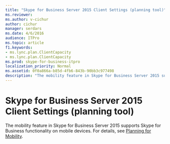 ```yaml
---
title: "Skype for Business Server 2015 Client Settings (planning tool)"
ms.reviewer: 
ms.author: v-cichur
author: cichur
manager: serdars
ms.date: 4/6/2016
audience: ITPro
ms.topic: article
f1.keywords:
- ms.lync.plan.ClientCapacity
- ms.lync.plan.ClientCapacity
ms.prod: skype-for-business-itpro
localization_priority: Normal
ms.assetid: 0f0a866a-b85d-4fb6-843b-90bb3c977498
description: "The mobility feature in Skype for Business Server 2015 supports Skype for Business functionality on mobile devices. For details, see Planning for Mobility."
---
```


# Skype for Business Server 2015 Client Settings (planning tool)

The mobility feature in Skype for Business Server 2015 supports Skype for Business functionality on mobile devices. For details, see [Planning for Mobility](/previous-versions/office/lync-server-2013/lync-server-2013-planning-for-mobility).